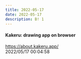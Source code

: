 ```yaml
---
title: 2022-05-17
date: 2022-05-17
description: B! 1
---
```


#### Kakeru: drawing app on browser
https://about.kakeru.app/<br>
2022/05/17 00:04:58<br>


